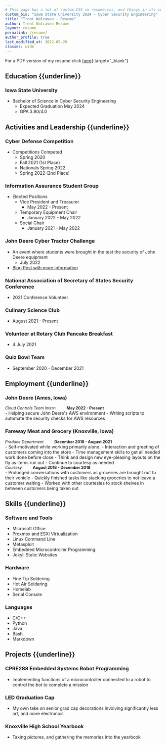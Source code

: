 ```yaml
---
# This page has a lot of custom CSS in resume.css, and things in its custom layout in resume.html
custom_bio: "Iowa State University 2024 - Cyber Security Engineering"
title: "Trent Walraven - Resume"
author: Trent Walraven Resume
layout: resume
permalink: /resume/
author_profile: true
last_modified_at: 2022-05-29
classes: wide
---
```


For a PDF version of my resume click [here](/assets/files/resume.pdf){:target="_blank"}

## Education {{underline}}

### **Iowa State University**

- Bachelor of Science in Cyber Security Engineering
  - Expected Graduation May 2024
  - GPA 3.90/4.0
  
## Activities and Leadership {{underline}}

### Cyber Defense Competition

- Competitions Competed
  - Spring 2020
  - Fall 2021 (1st Place)
  - Nationals Spring 2022
  - Spring 2022 (2nd Place)

### Information Assurance Student Group

- Elected Positions
  - Vice President and Treasurer
    - May 2022 - Present
  - Temporary Equipment Chair
    - January 2022 - May 2022
  - Social Chair
    - January 2021 - May 2022

### John Deere Cyber Tractor Challenge

- An event where students were brought in the test the security of John Deere equipment
  - July 2022
- [Blog Post with more information](/posts/Cyber-Tractor-Challenge)

### National Association of Secretary of States Security Conference

- 2021 Conference Volunteer
  
### Culinary Science Club

- August 2021 - Present

### Volunteer at Rotary Club Pancake Breakfast

- 4 July 2021

### Quiz Bowl Team

- September 2020 - December 2021

## Employment {{underline}}

### John Deere (Ames, Iowa)

<p style="font-size: .9em; margin: 0;"><em>Cloud Controls Team Intern</em>&nbsp;&nbsp;&nbsp;&nbsp;&nbsp;&nbsp;&nbsp;&nbsp;&nbsp;&nbsp;<strong>May 2022 - Present</strong></p>
- Helping secure John Deere's AWS environment
- Writing scripts to automate the security checks for AWS resources

### Fareway Meat and Grocery (Knoxville, Iowa)

<p style="font-size: .9em; margin: 0;"><em>Produce Department</em>&nbsp;&nbsp;&nbsp;&nbsp;&nbsp;&nbsp;&nbsp;&nbsp;&nbsp;&nbsp;<strong>December  2018 - August 2021</strong></p>
- Self-motivated while working primarily alone.
- Interaction and greeting of customers coming into the store
- Time management skills to get all needed work done before close
- Think and design new eye-pleasing layouts on the fly as items run out
- Continue to courtesy as needed

<p style="font-size: .9em; margin: 0;"><em>Courtesy</em>&nbsp;&nbsp;&nbsp;&nbsp;&nbsp;&nbsp;&nbsp;&nbsp;&nbsp;&nbsp;<strong>August 2018 - December 2018</strong></p>
- Prolonged conversations with customers as groceries are brought out to their vehicle
- Quickly finished tasks like stacking groceries to not leave a customer waiting
-  Worked with other courtesies to stock shelves in between customers being taken out

## Skills {{underline}}

<div class="row">
  <div class="column3">
    <h3 id="software-and-tools">Software and Tools</h3>
    <ul>
      <li>Microsoft Office</li>
      <li>Proxmox and ESXi Virtualization</li>
      <li>Linux Command Line</li>
      <li>Metasploit</li>
      <li>Embedded Microcontroller Programming</li>
      <li>Jekyll Static Websites</li>
    </ul>
  </div>
  <div class="column3">
    <h3 id="hardware">Hardware</h3>
    <ul>
      <li>Fine Tip Soldering</li>
      <li>Hot Air Soldering</li>
      <li>Homelab</li>
      <li>Serial Console</li>
    </ul>
  </div>
  <div class="column3">
    <h3 id="languages">Languages</h3>
    <ul>
      <li>C/C++</li>
      <li>Python</li>
      <li>Java</li>
      <li>Bash</li>
      <li>Markdown</li>
    </ul>
  </div>
</div>

## Projects {{underline}}

### CPRE288 Embedded Systems Robot Programming

- Implementing functions of a microcontroller connected to a robot to control the bot to complete a mission

### LED Graduation Cap

- My own take on senior grad cap decorations involving significantly less art, and more electronics
  
### Knoxville High School Yearbook

- Taking pictures, and gathering the memories into the yearbook
